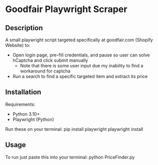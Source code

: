 # Goodfair Playwright Scraper

## Description

A small playwright script targeted specifically at goodfair.com (Shopify Website) to:

- Open login page, pre-fill credentials, and pause so user can solve hCaptcha and click submit manually
    * Note that there is some user input due my inability to find a workaround for captcha
- Run a search to find a specific targeted item and extract its price

## Installation

Requirements:
- Python 3.10+
- Playwright (Python)

Run these on your terminal:
pip install playwright
playwright install

## Usage

To run just paste this into your terminal:
python PriceFinder.py
